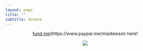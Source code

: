 ```yaml
---
layout: page
title: ""
subtitle: donate
---
```


<p align="center"> <a href="#">fund me</a>(https://www.paypal.me/miadawson here! </p>


<p align="center"><img src= "https://media.giphy.com/media/3o7bu2s4p3ydnZ1WVy/giphy.gif" /></p>
